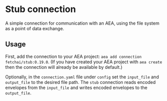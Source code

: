 # Stub connection
A simple connection for communication with an AEA, using the file system as a point of data exchange.

## Usage
First, add the connection to your AEA project: `aea add connection fetchai/stub:0.19.0`. (If you have created your AEA project with `aea create` then the connection will already be available by default.)

Optionally, in the `connection.yaml` file under `config` set the `input_file` and `output_file` to the desired file path. The `stub` connection reads encoded envelopes from the `input_file` and writes encoded envelopes to the `output_file`.
